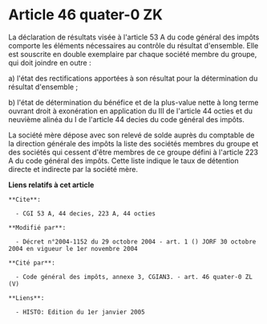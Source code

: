 # Article 46 quater-0 ZK

La déclaration de résultats visée à l'article 53 A du code général des impôts comporte les éléments nécessaires au contrôle
du résultat d'ensemble. Elle est souscrite en double exemplaire par chaque société membre du groupe, qui doit joindre en
outre :

a) l'état des rectifications apportées à son résultat pour la détermination du résultat d'ensemble ;

b) l'état de détermination du bénéfice et de la plus-value nette à long terme ouvrant droit à exonération en application du
III de l'article 44 octies et du neuvième alinéa du I de l'article 44 decies du code général des impôts.

La société mère dépose avec son relevé de solde auprès du comptable de la direction générale des impôts la liste des sociétés
membres du groupe et des sociétés qui cessent d'être membres de ce groupe défini à l'article 223 A du code général des
impôts. Cette liste indique le taux de détention directe et indirecte par la société mère.

**Liens relatifs à cet article**

	**Cite**:

	  - CGI 53 A, 44 decies, 223 A, 44 octies

	**Modifié par**:

	  - Décret n°2004-1152 du 29 octobre 2004 - art. 1 () JORF 30 octobre 2004 en vigueur le 1er novembre 2004

	**Cité par**:

	  - Code général des impôts, annexe 3, CGIAN3. - art. 46 quater-0 ZL (V)

	**Liens**:

	  - HISTO: Edition du 1er janvier 2005
